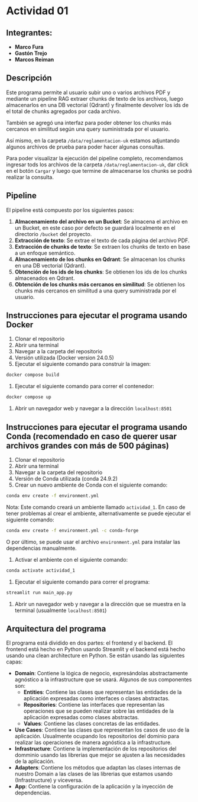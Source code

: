 # Actividad 01

## Integrantes:
  - **Marco Fura**
  - **Gastón Trejo** 
  - **Marcos Reiman**


## Descripción
Este programa permite al usuario subir uno o varios archivos PDF y mediante un pipeline RAG extraer chunks de texto de los archivos, luego almacenarlos en una DB vectorial (Qdrant) y finalmente devolver los ids de el total de chunks agregados por cada archivo.

También se agregó una interfaz para poder obtener los chunks más cercanos en similitud según una query suministrada por el usuario.

Así mismo, en la carpeta `/data/reglamentacion-uk` estamos adjuntando algunos archivos de prueba para poder hacer algunas consultas.

Para poder visualizar la ejecución del pipeline completo, recomendamos ingresar tods los archivos de la carpeta `/data/reglamentacion-uk`, dar click en el botón `Cargar` y luego que termine de almacenarse los chunks se podrá realizar la consulta.

## Pipeline
El pipeline está compuesto por los siguientes pasos:
1. **Almacenamiento del archivo en un Bucket**: Se almacena el archivo en un Bucket, en este caso por defecto se guardará localmente en el directorio `/bucket` del proyecto.
2. **Extracción de texto**: Se extrae el texto de cada página del archivo PDF.
3. **Extracción de chunks de texto**: Se extraen los chunks de texto en base a un enfoque semántico.
4. **Almacenamiento de los chunks en Qdrant**: Se almacenan los chunks en una DB vectorial (Qdrant).
5. **Obtención de los ids de los chunks**: Se obtienen los ids de los chunks almacenados en Qdrant.
6. **Obtención de los chunks más cercanos en similitud**: Se obtienen los chunks más cercanos en similitud a una query suministrada por el usuario.

## Instrucciones para ejecutar el programa usando Docker 
1. Clonar el repositorio
2. Abrir una terminal
3. Navegar a la carpeta del repositorio
4. Versión utilizada (Docker version 24.0.5)
5. Ejecutar el siguiente comando para construir la imagen:
```bash
docker compose build
```
1. Ejecutar el siguiente comando para correr el contenedor:
```bash
docker compose up
```
1. Abrir un navegador web y navegar a la dirección `localhost:8501`

## Instrucciones para ejecutar el programa usando Conda (recomendado en caso de querer usar archivos grandes con más de 500 páginas)
1. Clonar el repositorio
2. Abrir una terminal
3. Navegar a la carpeta del repositorio
4. Versión de Conda utilizada (conda 24.9.2)
5. Crear un nuevo ambiente de Conda con el siguiente comando:
```bash
conda env create -f environment.yml
```
Nota: Este comando creará un ambiente llamado `actividad_1`. En caso de tener problemas al crear el ambiente, alternativamente se puede ejecutar el siguiente comando:
```bash
conda env create -f environment.yml -c conda-forge
```
O por último, se puede usar el archivo `environment.yml` para instalar las dependencias manualmente.

1. Activar el ambiente con el siguiente comando:
```bash
conda activate actividad_1
```
1. Ejecutar el siguiente comando para correr el programa:
```bash
streamlit run main_app.py
```
1. Abrir un navegador web y navegar a la dirección que se muestra en la terminal (usualmente `localhost:8501`)

## Arquitectura del programa
El programa está dividido en dos partes: el frontend y el backend. El frontend está hecho en Python usando Streamlit y el backend está hecho usando una clean architecture en Python.
Se están usando las siguientes capas:
- **Domain**: Contiene la lógica de negocio, expresándolas abstractamente agnóstico a la infrastructure que se usará. Algunos de sus componentes son:
  - **Entities**: Contiene las clases que representan las entidades de la aplicación expresadas como interfaces o clases abstractas.
  - **Repositories**: Contiene las interfaces que representan las operaciones que se pueden realizar sobre las entidades de la aplicación expresadas como clases abstractas.
  - **Values**: Contiene las clases concretas de las entidades.
- **Use Cases**: Contiene las clases que representan los casos de uso de la aplicación. Usualmente ocupando los repositorios del dominio para realizar las operaciones de manera agnóstica a la infrastructure.
- **Infrastructure**: Contiene la implementación de los repositorios del domminio usando las librerias que mejor se ajusten a las necesidades de la aplicación.
- **Adapters**: Contiene los métodos que adaptan las clases internas de nuestro Domain a las clases de las librerias que estamos usando (Infrastructure) y viceversa.
- **App**: Contiene la configuración de la aplicación y la inyección de dependencias.
